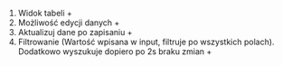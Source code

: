 1. Widok tabeli +
2. Możliwość edycji danych +
3. Aktualizuj dane po zapisaniu +
4. Filtrowanie (Wartość wpisana w input, filtruje po wszystkich polach). Dodatkowo wyszukuje dopiero po 2s braku zmian +
